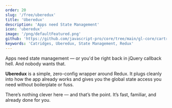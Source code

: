 ```yaml
---
order: 20
slug: '/free/uberedux'
title: 'Uberedux'
description: 'Apps need State Management'
icon: 'uberedux'
image: '/png/defaultFeatured.png'
github: 'https://github.com/javascript-pro/core/tree/main/gl-core/cartridges/Uberedux'
keywords: 'Catridges, Uberedux, State Management, Redux'
---
```


Apps need state management — or you'd be right back in jQuery callback hell. And nobody wants that.

**Uberedux** is a simple, zero-config wrapper around Redux. It plugs cleanly into how the app already works and gives you the global state access you need without boilerplate or fuss.

There’s nothing clever here — and that’s the point. It’s fast, familiar, and already done for you.

